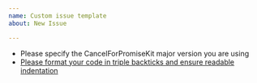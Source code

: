 ```yaml
---
name: Custom issue template
about: New Issue

---
```


* Please specify the CancelForPromiseKit major version you are using
* [Please format your code in triple backticks and ensure readable indentation](https://help.github.com/articles/creating-and-highlighting-code-blocks/)
